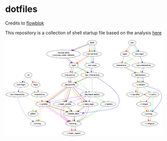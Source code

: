 # dotfiles

Credits to [flowblok](https://github.com/flowblok)

This repository is a collection of shell startup file based on the analysis [here](https://blog.flowblok.id.au/2013-02/shell-startup-scripts.html)

![Shell startup lifecycle](/.diagrams/shell-startup-actual.png?raw=true "Shell startup lifecycle")
